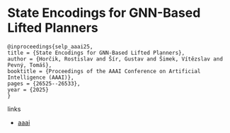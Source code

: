 # State Encodings for GNN-Based Lifted Planners

```
@inproceedings{selp_aaai25,
title = {State Encodings for GNN-Based Lifted Planners},
author = {Horčik, Rostislav and Šír, Gustav and Šimek, Vítězslav and Pevný, Tomáš},
booktitle = {Proceedings of the AAAI Conference on Artificial Intelligence (AAAI)},
pages = {26525--26533},
year = {2025}
}
```

links
- [aaai](https://ojs.aaai.org/index.php/AAAI/article/view/34853)
